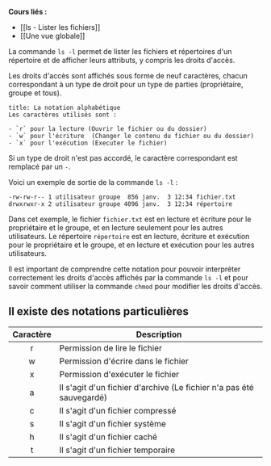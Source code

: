 **Cours liés :**
- [[ls - Lister les fichiers]]
- [[Une vue globale]]

La commande `ls -l` permet de lister les fichiers et répertoires d'un répertoire et de afficher leurs attributs, y compris les droits d'accès.

Les droits d'accès sont affichés sous forme de neuf caractères, chacun correspondant à un type de droit pour un type de parties (propriétaire, groupe et tous). 

```ad-info
title: La notation alphabétique
Les caractères utilisés sont :

- `r` pour la lecture (Ouvrir le fichier ou du dossier)
- `w` pour l'écriture  (Changer le contenu du fichier ou du dossier)
- `x` pour l'exécution (Executer le fichier)
```

Si un type de droit n'est pas accordé, le caractère correspondant est remplacé par un `-`.

Voici un exemple de sortie de la commande `ls -l` :

```
-rw-rw-r-- 1 utilisateur groupe  856 janv.  3 12:34 fichier.txt
drwxrwxr-x 2 utilisateur groupe 4096 janv.  3 12:34 répertoire
```

Dans cet exemple, le fichier `fichier.txt` est en lecture et écriture pour le propriétaire et le groupe, et en lecture seulement pour les autres utilisateurs. Le répertoire `répertoire` est en lecture, écriture et exécution pour le propriétaire et le groupe, et en lecture et exécution pour les autres utilisateurs.

Il est important de comprendre cette notation pour pouvoir interpréter correctement les droits d'accès affichés par la commande `ls -l` et pour savoir comment utiliser la commande `chmod` pour modifier les droits d'accès.

## Il existe des notations particulières 

| Caractère | Description                                                          |
|:---------:| -------------------------------------------------------------------- |
|     r     | Permission de lire le fichier                                        |
|     w     | Permission d'écrire dans le fichier                                  |
|     x     | Permission d'exécuter le fichier                                     |
|     a     | Il s'agit d'un fichier d'archive (Le fichier n'a pas été sauvegardé) |
|     c     | Il s'agit d'un fichier compressé                                     |
|     s     | Il s'agit d'un fichier système                                       |
|     h     | Il s'agit d'un fichier caché                                         |
|     t     | Il s'agit d'un fichier temporaire                                    |


